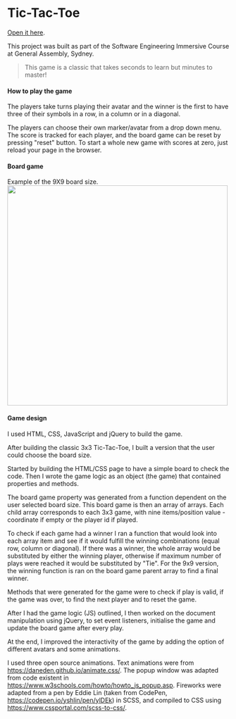 # Tic-Tac-Toe

[Open it here](https://anapgsilva.github.io/tictactoe-nxn/).

This project was built as part of the Software Engineering Immersive Course at General Assembly, Sydney.

> This game is a classic that takes seconds to learn but minutes to master!

#### How to play the game

The players take turns playing their avatar and the winner is the first to have three of their symbols in a row, in a column or in a diagonal.

The players can choose their own marker/avatar from a drop down menu. The score is tracked for each player, and the board game can be reset by pressing "reset" button. To start a whole new game with scores at zero, just reload your page in the browser.


#### Board game
Example of the 9X9 board size.
<img src="https://anapgsilva.github.io/tictactoe-nxn/images/ttt.png" width="500">


#### Game design

I used HTML, CSS, JavaScript and jQuery to build the game.

After building the classic 3x3 Tic-Tac-Toe, I built a version that the user could choose the board size.

Started by building the HTML/CSS page to have a simple board to check the code. Then I wrote the game logic as an object (the game) that contained properties and methods.

The board game property was generated from a function dependent on the user selected board size. This board game is then an array of arrays. Each child array corresponds to each 3x3 game, with nine items/position value - coordinate if empty or the player id if played.

To check if each game had a winner I ran a function that would look into each array item and see if it would fulfill the winning combinations (equal row, column or diagonal). If there was a winner, the whole array would be substituted by either the winning player, otherwise if maximum number of plays were reached it would be substituted by "Tie".
For the 9x9 version, the winning function is ran on the board game parent array to find a final winner.

Methods that were generated for the game were to check if play is valid, if the game was over, to find the next player and to reset the game.

After I had the game logic (JS) outlined, I then worked on the document manipulation using jQuery, to set event listeners, initialise the game and update the board game after every play.

At the end, I improved the interactivity of the game by adding the option of different avatars and some animations.

I used three open source animations. Text animations were from https://daneden.github.io/animate.css/. The popup window was adapted from code existent in https://www.w3schools.com/howto/howto_js_popup.asp. Fireworks were adapted from a pen by Eddie Lin (taken from CodePen, https://codepen.io/yshlin/pen/ylDEk) in SCSS, and compiled to CSS using https://www.cssportal.com/scss-to-css/.
